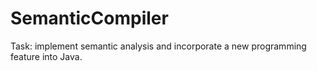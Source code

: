 # SemanticCompiler

Task: implement semantic analysis and incorporate a new programming feature into Java.